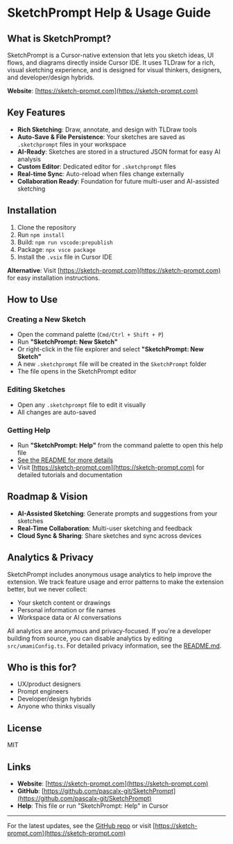# SketchPrompt Help & Usage Guide

## What is SketchPrompt?
SketchPrompt is a Cursor-native extension that lets you sketch ideas, UI flows, and diagrams directly inside Cursor IDE. It uses TLDraw for a rich, visual sketching experience, and is designed for visual thinkers, designers, and developer/design hybrids.

**Website**: [https://sketch-prompt.com](https://sketch-prompt.com)

## Key Features
- **Rich Sketching**: Draw, annotate, and design with TLDraw tools
- **Auto-Save & File Persistence**: Your sketches are saved as `.sketchprompt` files in your workspace
- **AI-Ready**: Sketches are stored in a structured JSON format for easy AI analysis
- **Custom Editor**: Dedicated editor for `.sketchprompt` files
- **Real-time Sync**: Auto-reload when files change externally
- **Collaboration Ready**: Foundation for future multi-user and AI-assisted sketching

## Installation
1. Clone the repository
2. Run `npm install`
3. Build: `npm run vscode:prepublish`
4. Package: `npx vsce package`
5. Install the `.vsix` file in Cursor IDE

**Alternative**: Visit [https://sketch-prompt.com](https://sketch-prompt.com) for easy installation instructions.

## How to Use
### Creating a New Sketch
- Open the command palette (`Cmd/Ctrl + Shift + P`)
- Run **"SketchPrompt: New Sketch"**
- Or right-click in the file explorer and select **"SketchPrompt: New Sketch"**
- A new `.sketchprompt` file will be created in the `SketchPrompt` folder
- The file opens in the SketchPrompt editor

### Editing Sketches
- Open any `.sketchprompt` file to edit it visually
- All changes are auto-saved

### Getting Help
- Run **"SketchPrompt: Help"** from the command palette to open this help file
- [See the README for more details](README.md)
- Visit [https://sketch-prompt.com](https://sketch-prompt.com) for detailed tutorials and documentation

## Roadmap & Vision
- **AI-Assisted Sketching**: Generate prompts and suggestions from your sketches
- **Real-Time Collaboration**: Multi-user sketching and feedback
- **Cloud Sync & Sharing**: Share sketches and sync across devices

## Analytics & Privacy
SketchPrompt includes anonymous usage analytics to help improve the extension. We track feature usage and error patterns to make the extension better, but we never collect:
- Your sketch content or drawings
- Personal information or file names
- Workspace data or AI conversations

All analytics are anonymous and privacy-focused. If you're a developer building from source, you can disable analytics by editing `src/umamiConfig.ts`. For detailed privacy information, see the [README.md](README.md).

## Who is this for?
- UX/product designers
- Prompt engineers
- Developer/design hybrids
- Anyone who thinks visually

## License
MIT

## Links
- **Website**: [https://sketch-prompt.com](https://sketch-prompt.com)
- **GitHub**: [https://github.com/pascalx-git/SketchPrompt](https://github.com/pascalx-git/SketchPrompt)
- **Help**: This file or run "SketchPrompt: Help" in Cursor

---
For the latest updates, see the [GitHub repo](https://github.com/pascalx-git/SketchPrompt) or visit [https://sketch-prompt.com](https://sketch-prompt.com)

